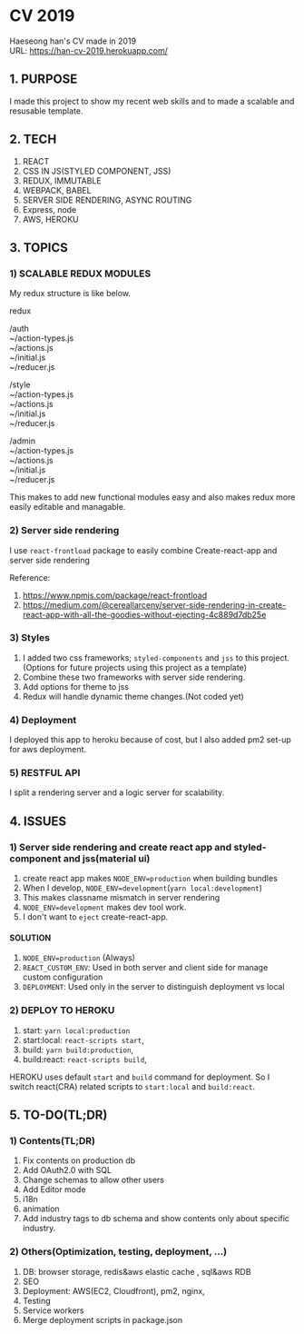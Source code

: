 # CV 2019

Haeseong han's CV made in 2019  
URL: https://han-cv-2019.herokuapp.com/

## 1. PURPOSE

I made this project to show my recent web skills and to made a scalable and resusable template.

## 2. TECH

1. REACT
2. CSS IN JS(STYLED COMPONENT, JSS)
3. REDUX, IMMUTABLE
4. WEBPACK, BABEL
5. SERVER SIDE RENDERING, ASYNC ROUTING
6. Express, node
7. AWS, HEROKU

## 3. TOPICS

### 1) SCALABLE REDUX MODULES

My redux structure is like below.

redux

/auth  
 ~/action-types.js  
 ~/actions.js  
 ~/initial.js  
 ~/reducer.js

/style  
 ~/action-types.js  
 ~/actions.js  
 ~/initial.js  
 ~/reducer.js

/admin  
 ~/action-types.js  
 ~/actions.js  
 ~/initial.js  
 ~/reducer.js

This makes to add new functional modules easy and also makes redux more easily editable and managable.

### 2) Server side rendering

I use `react-frontload` package to easily combine Create-react-app and server side rendering

Reference:

1. https://www.npmjs.com/package/react-frontload
2. https://medium.com/@cereallarceny/server-side-rendering-in-create-react-app-with-all-the-goodies-without-ejecting-4c889d7db25e

### 3) Styles

1. I added two css frameworks; `styled-components` and `jss` to this project.(Options for future projects using this project as a template)
2. Combine these two frameworks with server side rendering.
3. Add options for theme to jss
4. Redux will handle dynamic theme changes.(Not coded yet)

### 4) Deployment

I deployed this app to heroku because of cost, but I also added pm2 set-up for aws deployment.

### 5) RESTFUL API

I split a rendering server and a logic server for scalability.

## 4. ISSUES

### 1) Server side rendering and create react app and styled-component and jss(material ui)

1. create react app makes `NODE_ENV=production` when building bundles
2. When I develop, `NODE_ENV=development`(`yarn local:development`)
3. This makes classname mismatch in server rendering
4. `NODE_ENV=development` makes dev tool work.
5. I don't want to `eject` create-react-app.

#### SOLUTION

1. `NODE_ENV=production` (Always)
2. `REACT_CUSTOM_ENV`: Used in both server and client side for manage custom configuration
3. `DEPLOYMENT`: Used only in the server to distinguish deployment vs local

### 2) DEPLOY TO HEROKU

1. start: `yarn local:production`
2. start:local: `react-scripts start`,
3. build: `yarn build:production`,
4. build:react: `react-scripts build`,

HEROKU uses default `start` and `build` command for deployment. So I switch react(CRA) related scripts to `start:local` and `build:react`.

## 5. TO-DO(TL;DR)

### 1) Contents(TL;DR)

1. Fix contents on production db
2. Add OAuth2.0 with SQL
3. Change schemas to allow other users
4. Add Editor mode
5. i18n
6. animation
7. Add industry tags to db schema and show contents only about specific industry.

### 2) Others(Optimization, testing, deployment, ...)

1. DB: browser storage, redis&aws elastic cache , sql&aws RDB
2. SEO
3. Deployment: AWS(EC2, Cloudfront), pm2, nginx,
4. Testing
5. Service workers
6. Merge deployment scripts in package.json
